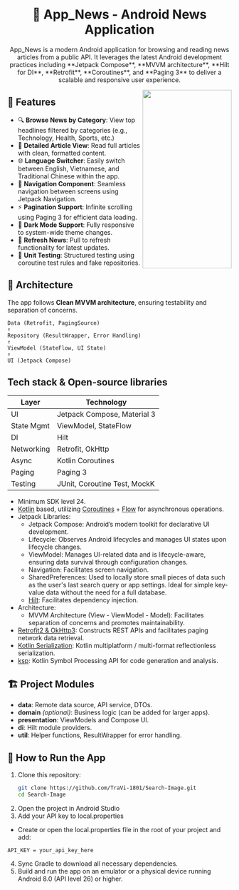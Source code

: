 <h1 align="center">📰 App_News - Android News Application</h1>

<p align="center">  
App_News is a modern Android application for browsing and reading news articles from a public API. It leverages the latest Android development practices including **Jetpack Compose**, **MVVM architecture**, **Hilt for DI**, **Retrofit**, **Coroutines**, and **Paging 3** to deliver a scalable and responsive user experience.
</p>



<img src="https://github.com/user-attachments/assets/24f66619-1326-46ca-886a-f6aee1134e46" align="right" width="200" height="400"/>


## 🚀 Features

- 🔍 **Browse News by Category**: View top headlines filtered by categories (e.g., Technology, Health, Sports, etc.)
- 📰 **Detailed Article View**: Read full articles with clean, formatted content.
- 🌐 **Language Switcher**: Easily switch between English, Vietnamese, and Traditional Chinese within the app.
- 🧭 **Navigation Component**: Seamless navigation between screens using Jetpack Navigation.
- ⚡ **Pagination Support**: Infinite scrolling using Paging 3 for efficient data loading.
- 🌙 **Dark Mode Support**: Fully responsive to system-wide theme changes.
- 🔄 **Refresh News**: Pull to refresh functionality for latest updates.
- 🧪 **Unit Testing**: Structured testing using coroutine test rules and fake repositories.



## 🧱 Architecture

The app follows **Clean MVVM architecture**, ensuring testability and separation of concerns.

```
Data (Retrofit, PagingSource)
↑
Repository (ResultWrapper, Error Handling)
↑
ViewModel (StateFlow, UI State)
↑
UI (Jetpack Compose)
```


## Tech stack & Open-source libraries

| Layer        | Technology                          |
|--------------|--------------------------------------|
| UI           | Jetpack Compose, Material 3         |
| State Mgmt   | ViewModel, StateFlow                |
| DI           | Hilt                                |
| Networking   | Retrofit, OkHttp                    |
| Async        | Kotlin Coroutines                   |
| Paging       | Paging 3                            |
| Testing      | JUnit, Coroutine Test, MockK        |

- Minimum SDK level 24.
- [Kotlin](https://kotlinlang.org/) based, utilizing [Coroutines](https://github.com/Kotlin/kotlinx.coroutines) + [Flow](https://kotlin.github.io/kotlinx.coroutines/kotlinx-coroutines-core/kotlinx.coroutines.flow/) for asynchronous operations.
- Jetpack Libraries:
    - Jetpack Compose: Android’s modern toolkit for declarative UI development.
    - Lifecycle: Observes Android lifecycles and manages UI states upon lifecycle changes.
    - ViewModel: Manages UI-related data and is lifecycle-aware, ensuring data survival through configuration changes.
    - Navigation: Facilitates screen navigation.
    - SharedPreferences: Used to locally store small pieces of data such as the user's last search query or app settings. Ideal for simple key-value data without the need for a full database.
    - [Hilt](https://dagger.dev/hilt/): Facilitates dependency injection.
- Architecture:
    - MVVM Architecture (View - ViewModel - Model): Facilitates separation of concerns and promotes maintainability.
- [Retrofit2 & OkHttp3](https://github.com/square/retrofit): Constructs REST APIs and facilitates paging network data retrieval.
- [Kotlin Serialization](https://github.com/Kotlin/kotlinx.serialization): Kotlin multiplatform / multi-format reflectionless serialization.
- [ksp](https://github.com/google/ksp): Kotlin Symbol Processing API for code generation and analysis.

## 🏗️ Project Modules

- **data**: Remote data source, API service, DTOs.
- **domain** *(optional)*: Business logic (can be added for larger apps).
- **presentation**: ViewModels and Compose UI.
- **di**: Hilt module providers.
- **util**: Helper functions, ResultWrapper for error handling.

## 🚀 How to Run the App
1. Clone this repository:
   ```bash
   git clone https://github.com/TraVi-1801/Search-Image.git
   cd Search-Image
   ```
2. Open the project in Android Studio
3. Add your API key to local.properties
- Create or open the local.properties file in the root of your project and add:
```properties
API_KEY = your_api_key_here
```
4. Sync Gradle to download all necessary dependencies.
5. Build and run the app on an emulator or a physical device running Android 8.0 (API level 26) or higher.

